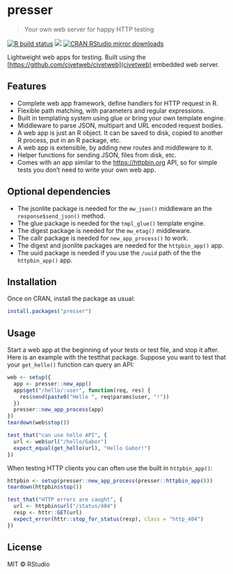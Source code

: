 
<!-- README.md is generated from README.Rmd. Please edit that file -->

# presser

> Your own web server for happy HTTP testing

<!-- badges: start -->

[![R build
status](https://github.com/gaborcsardi/pressr/workflows/R-CMD-check/badge.svg)](https://github.com/gaborcsardi/pressr/actions)
[![](http://www.r-pkg.org/badges/version/presser)](http://www.r-pkg.org/pkg/presser)
[![CRAN RStudio mirror
downloads](http://cranlogs.r-pkg.org/badges/presser)](http://www.r-pkg.org/pkg/presser)
<!-- badges: end -->

Lightweight web apps for testing. Built using the
[https://github.com/civetweb/civetweb](civetweb) embedded web server.

## Features

  - Complete web app framework, define handlers for HTTP request in R.
  - Flexible path matching, with parameters and regular expressions.
  - Built in templating system using glue or bring your own template
    engine.
  - Middleware to parse JSON, multipart and URL encoded request bodies.
  - A web app is just an R object. It can be saved to disk, copied to
    another R process, put in an R package, etc.
  - A web app is extensible, by adding new routes and middleware to it.
  - Helper functions for sending JSON, files from disk, etc.
  - Comes with an app similar to the <https://httpbin.org> API, so for
    simple tests you don’t need to write your own web app.

## Optional dependencies

  - The jsonlite package is needed for the `mw_json()` middleware an the
    `response$send_json()` method.
  - The glue package is needed for the `tmpl_glue()` template engine.
  - The digest package is needed for the `mw_etag()` middleware.
  - The callr package is needed for `new_app_process()` to work.
  - The digest and jsonlite packages are needed for the `httpbin_app()`
    app.
  - The uuid package is needed if you use the `/uuid` path of the the
    `httpbin_app()` app.

## Installation

Once on CRAN, install the package as usual:

``` r
install.packages("presser")
```

## Usage

Start a web app at the beginning of your tests or test file, and stop it
after. Here is an example with the testthat package. Suppose you want to
test that your `get_hello()` function can query an API:

``` r
web <- setup({
  app <- presser::new_app()
  app$get("/hello/:user", function(req, res) {
    res$send(paste0("Hello ", req$params$user, "!"))
  })
  presser::new_app_process(app)
})
teardown(web$stop())

test_that("can use hello API", {
  url <- web$url("/hello/Gabor")
  expect_equal(get_hello(url), "Hello Gabor!")
})
```

When testing HTTP clients you can often use the built in
`httpbin_app()`:

``` r
httpbin <- setup(presser::new_app_process(presser::httpbin_app()))
teardown(httpbin$stop())

test_that("HTTP errors are caught", {
  url <- httpbin$url("/status/404")
  resp <- httr::GET(url)
  expect_error(httr::stop_for_status(resp), class = "http_404")
})
```

## License

MIT © RStudio
